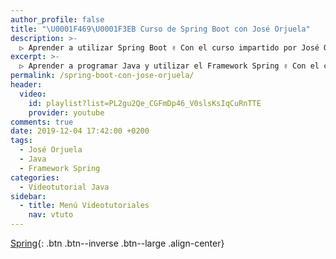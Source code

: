 ```yaml
---
author_profile: false
title: "\U0001F469‍\U0001F3EB Curso de Spring Boot con José Orjuela"
description: >-
  ▷ Aprender a utilizar Spring Boot ✌️ Con el curso impartido por José Orjuela ⭐️
excerpt: >-
  ▷ Aprender a programar Java y utilizar el Framework Spring ✌️ Con el curso impartido por José Orjuela ⭐️
permalink: /spring-boot-con-jose-orjuela/
header:
  video:
    id: playlist?list=PL2gu2Qe_CGFmDp46_V0slsKsIqCuRnTTE
    provider: youtube
comments: true
date: 2019-12-04 17:42:00 +0200
tags:
  - José Orjuela
  - Java
  - Framework Spring
categories:
  - Videotutorial Java
sidebar:
  - title: Menú Videotutoriales
    nav: vtuto
---
```


[Spring](/cursos-tecnologia/#spring){: .btn .btn--inverse .btn--large .align-center}

